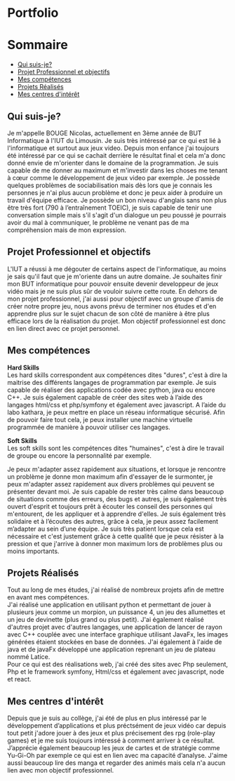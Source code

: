 # Portfolio

# Sommaire

- [Qui suis-je?](#qui-suis-je)
- [Projet Professionnel et objectifs](#projet-professionnel-et-objectifs)
- [Mes compétences](#mes-compétences)
- [Projets Réalisés](#projets-réalisés)
- [Mes centres d'intérêt](#mes-centres-dintérêt)



## Qui suis-je?

Je m'appelle BOUGE Nicolas, actuellement en 3ème année de BUT Informatique à l'IUT du Limousin. Je suis très intéressé par ce qui est lié à l'informatique et surtout aux jeux video. Depuis mon enfance j'ai toujours été intéressé par ce qui se cachait derrière le résultat final et cela m'a donc donné envie de m'orienter dans le domaine de la programmation. Je suis capable de me donner au maximum et m'investir dans les choses me tenant à cœur comme le développement de jeux video par exemple. Je possède quelques problèmes de sociabilisation mais dès lors que je connais les personnes je n'ai plus aucun  problème et donc je peux aider à produire un travail d'équipe efficace. Je possède un bon niveau d'anglais sans non plus être très fort (790 à l’entraînement TOEIC), je suis capable de tenir une conversation simple mais s'il s'agit d'un dialogue un peu poussé je pourrais avoir du mal à communiquer, le problème ne venant pas de ma compréhension mais de mon expression. 



## Projet Professionnel et objectifs

L'IUT a réussi à me dégouter de certains aspect de l'informatique, au moins je sais qu'il faut que je m'oriente dans un autre domaine.
Je souhaites finir mon BUT informatique pour pouvoir ensuite devenir developpeur de jeux vidéo mais je ne suis plus sûr de vouloir suivre cette route. En dehors de mon projet professionnel, j'ai aussi pour objectif avec un groupe d'amis de créer notre propre jeu, nous avons prévu de terminer nos études et d'en apprendre plus sur le sujet chacun de son côté de manière à être plus efficace lors de la réalisation du projet. Mon objectif professionnel est donc en lien direct avec ce projet personnel. 

## Mes compétences

**Hard Skills**  
Les hard skills correspondent aux compétences dites "dures", c'est à dire la maitrise des différents langages de programmation par exemple.
Je suis capable de réaliser des applications codée avec python, java ou encore C++. Je suis également capable de créer des sites web à l’aide des langages html/css et php/symfony et également avec javascript. A l’aide du labo kathara, je peux mettre en place un réseau informatique sécurisé. Afin de pouvoir faire tout cela, je peux installer une machine virtuelle programmée de manière à pouvoir utiliser ces langages.


**Soft Skills**  
Les soft skills sont les compétences dites "humaines", c'est à dire le travail de groupe ou encore la personnalité par exemple.

Je peux m'adapter assez rapidement aux situations, et lorsque je rencontre un problème je donne mon maximum afin d'essayer de le surmonter, je peux m'adapter assez rapidement aux divers problèmes qui peuvent se présenter devant moi. Je suis capable de rester très calme dans beaucoup de situations comme des erreurs, des bugs et autres, je suis également très ouvert d'esprit et toujours prêt à écouter les conseil des personnes qui m'entourent, de les appliquer et à apprendre d'elles. Je suis également très solidaire et à l’écoutes des autres, grâce à cela, je peux assez facilement m’adapter au sein d’une équipe. Je suis très patient lorsque cela est nécessaire et c'est justement grâce à cette qualité que je peux résister à la pression et que j'arrive à donner mon maximum lors de problèmes plus ou moins importants.


## Projets Réalisés

Tout au long de mes études, j'ai réalisé de nombreux projets afin de mettre en avant mes compétences.  
J'ai réalisé une application en utilisant python et permettant de jouer à plusieurs jeux comme un morpion, un puissance 4, un jeu des allumettes et un jeu de devinette (plus grand ou plus petit). J'ai également réalisé d'autres projet avec d'autres langages, une application de lancer de rayon avec C++ couplée avec une interface graphique utilisant JavaFx, les images générées étaient stockées en base de données. J'ai également à l'aide de java et de javaFx développé une application reprenant un jeu de plateau nommé Latice.   
Pour ce qui est des réalisations web, j'ai créé des sites avec Php seulement, Php et le framework symfony, Html/css et également avec javascript, node et react.



## Mes centres d'intérêt

Depuis que je suis au collège, j'ai été de plus en plus intéressé par le développement d’applications et plus préctsément de jeux vidéo car depuis tout petit j'adore jouer à des jeux et plus précisement des rpg (role-play games) et je me suis toujours intéressé à comment arriver à ce résultat. J’apprécie également beaucoup les jeux de cartes et de stratégie comme Yu-Gi-Oh par exemple ce qui est en lien avec ma capacité d’analyse. J'aime aussi beaucoup lire des manga et regarder des animés mais cela n'a aucun lien avec mon objectif professionnel.





